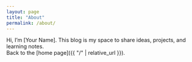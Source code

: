 ```yaml
---
layout: page
title: "About"
permalink: /about/
---
```


Hi, I’m [Your Name]. This blog is my space to share ideas, projects, and learning notes.  
Back to the [home page]({{ "/" | relative_url }}).
